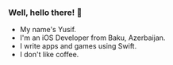 ### Well, hello there! 🎩

- My name's Yusif.
- I'm an iOS Developer from Baku, Azerbaijan.
- I write apps and games using Swift.
- I don't like coffee.

